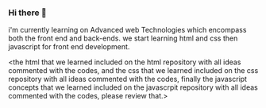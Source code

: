 ### Hi there 👋

<!--
**Samuelbahiru/Samuelbahiru** is a ✨ _special_ ✨ repository because its `README.md` (this file) appears on your GitHub profile.

Here are some ideas to get you started:

- 🔭 I’m currently working on ...
- 🌱 I’m currently learning ...
- 👯 I’m looking to collaborate on ...
- 🤔 I’m looking for help with ...
- 💬 Ask me about ...
- 📫 How to reach me: ...
- 😄 Pronouns: ...
- ⚡ Fun fact: ...
-->
i'm currently learning on Advanced web Technologies which encompass both the front end and back-ends.
we start learning html and css then javascript for front end development.

<the html that we learned included on the html repository with all ideas commented with the codes, 
 and the css that we learned included on the css repository with all ideas commented with the codes,
finally the javascript concepts that we learned included on the javascrpit repository with all ideas commented with the codes, please review that.>
<for the backend development we start to learn the python and check that on
python repository. all ideas that we discuess are commented with the codes.>


  
